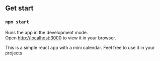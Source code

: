 

## Get start

### `npm start`

Runs the app in the development mode.\
Open [http://localhost:3000](http://localhost:3000) to view it in your browser.

This is a simple react app with a mini calendar. Feel free to use it in your projects